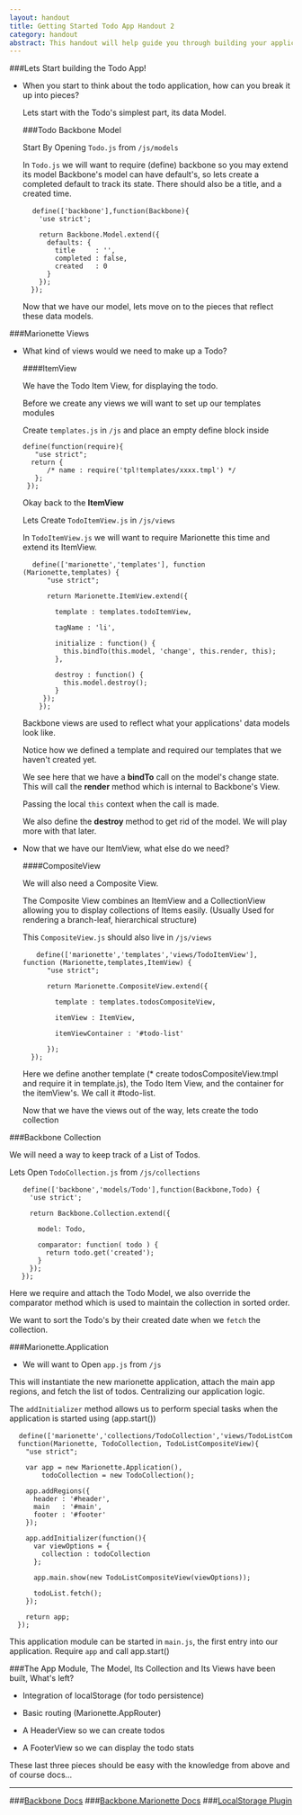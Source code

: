 ```yaml
---
layout: handout
title: Getting Started Todo App Handout 2
category: handout
abstract: This handout will help guide you through building your application with Backbone and Backbone.Marionette.
---
```


###Lets Start building the Todo App!

- When you start to think about the todo application, how can you break it up into pieces?

  Lets start with the Todo's simplest part, its data Model.

  ###Todo Backbone Model

  Start By Opening `Todo.js` from `/js/models`

  In `Todo.js` we will want to require (define) backbone so you may extend its model
  Backbone's model can have default's, so lets create a completed default to track its state.
  There should also be a title, and a created time.

  <pre>
    <code>define(['backbone'],function(Backbone){
      'use strict';

      return Backbone.Model.extend({
        defaults: {
          title     : '',
          completed : false,
          created   : 0
        }
      });
    });</code></pre>

  Now that we have our model, lets move on to the pieces that reflect these data models.

###Marionette Views

- What kind of views would we need to make up a Todo?

  ####ItemView

     We have the Todo Item View, for displaying the todo.

     Before we create any views we will want to set up our templates modules

     Create `templates.js` in `/js` and place an empty define block inside

      define(function(require){
         "use strict";
        return {
            /* name : require('tpl!templates/xxxx.tmpl') */
         };
       });

     Okay back to the **ItemView**

     Lets Create `TodoItemView.js` in `/js/views`

     In `TodoItemView.js` we will want to require Marionette this time and extend its ItemView.

  <pre>
    <code>define(['marionette','templates'], function (Marionette,templates) {
        "use strict";

        return Marionette.ItemView.extend({

          template : templates.todoItemView,

          tagName : 'li',

          initialize : function() {
            this.bindTo(this.model, 'change', this.render, this);
          },

          destroy : function() {
            this.model.destroy();
          }
       });
      });</code></pre>

    Backbone views are used to reflect what your applications' data models look like.

    Notice how we defined a template and required our templates that we haven't created yet.

    We see here that we have a **bindTo** call on the model's change state. This will call the **render** method which is internal to Backbone's View.

    Passing the local `this` context when the call is made.

    We also define the **destroy** method to get rid of the model. We will play more with that later.


- Now that we have our ItemView, what else do we need?


    ####CompositeView

    We will also need a Composite View.

    The Composite View combines an ItemView and a CollectionView allowing you to display collections of Items easily.
    (Usually Used for rendering a branch-leaf, hierarchical structure)

    This `CompositeView.js` should also live in `/js/views`

  <pre>
    <code> define(['marionette','templates','views/TodoItemView'], function (Marionette,templates,ItemView) {
        "use strict";

        return Marionette.CompositeView.extend({

          template : templates.todosCompositeView,

          itemView : ItemView,

          itemViewContainer : '#todo-list'

        });
    });</code></pre>

  Here we define another template (* create todosCompositeView.tmpl and require it in template.js), the Todo Item View, and the container for the itemView's. We call it #todo-list.

  Now that we have the views out of the way, lets create the todo collection

###Backbone Collection

  We will need a way to keep track of a List of Todos.

  Lets Open `TodoCollection.js` from `/js/collections`

<pre>
  <code> define(['backbone','models/Todo'],function(Backbone,Todo) {
     'use strict';

     return Backbone.Collection.extend({

       model: Todo,

       comparator: function( todo ) {
         return todo.get('created');
       }
     });
   });</code></pre>

   Here we require and attach the Todo Model, we also override the comparator method which is used to maintain the collection in sorted order.

   We want to sort the Todo's by their created date when we `fetch` the collection.

###Marionette.Application

  - We will want to Open `app.js` from `/js`

  This will instantiate the new marionette application, attach the main app regions, and fetch the list of todos. Centralizing our application logic.

  The `addInitializer` method allows us to perform special tasks when the application is started using (app.start())

<pre>
  <code>define(['marionette','collections/TodoCollection','views/TodoListCompositeView'],
  function(Marionette, TodoCollection, TodoListCompositeView){
    "use strict";

    var app = new Marionette.Application(),
        todoCollection = new TodoCollection();

    app.addRegions({
      header : '#header',
      main   : '#main',
      footer : '#footer'
    });

    app.addInitializer(function(){
      var viewOptions = {
        collection : todoCollection
      };

      app.main.show(new TodoListCompositeView(viewOptions));

      todoList.fetch();
    });

    return app;
  });</code></pre>


This application module can be started in `main.js`, the first entry into our application. Require `app` and call app.start()

###The App Module, The Model, Its Collection and Its Views have been built, What's left?

- Integration of localStorage (for todo persistence)

- Basic routing (Marionette.AppRouter)

- A HeaderView so we can create todos

- A FooterView so we can display the todo stats

These last three pieces should be easy with the knowledge from above and of course docs...

---

###<a href='http://backbonejs.org/'>Backbone Docs</a>
###<a href='https://github.com/marionettejs/backbone.marionette/tree/master/docs/'>Backbone.Marionette Docs</a>
###<a href='https://github.com/jeromegn/Backbone.localStorage/'>LocalStorage Plugin</a>